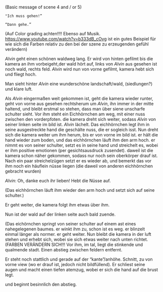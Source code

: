 
(Basic message of scene 4 and / or 5)
```
"Ich muss gehen!”

“Dann gehe.”
```

(Auf Color grading achten!!!! Ebenso auf Musik. https://www.youtube.com/watch?v=b333dB_cOvg ist ein gutes Beispiel für wie sich die Farben relativ zu den bei der szene zu erzeugenden gefühl verändern)


*Alvin* geht einen schönen waldweg lang. Er wird von hinten gefilmt bis die kamera an ihm vorbeigeht,der wald hört auf, links von *Alvin* aus gesehen ist noch wald, rechts feld. *Alvin* wird nun von vorne gefilmt, kamera hebt sich und fliegt hoch.

Man sieht hinter *Alvin* eine wunderschöne landschaft/wald, (siedlungen?) und klare luft.

Als *Alvin* eingermaßen weit gekommen ist, geht die kamera wieder runter, geht von vorne aus gesehen rechtsherum um *Alvin*, ihn immer in der mitte haltend, und bleibt erstmal so stehen, dass man über siene unscharfe schulter sieht. Vor ihm steht ein Eichhörnchen am weg, mit einer nuss zwischen den vorderpfoten. die kamera dreht sich weiter, sodass *Alvin* von seiner linken seite im bild ist. *Alvin* lächelt. Das eichhörnchen legt ihm in seine ausgestreckte hand die geschälte nuss, die er sogleich isst. Nun dreht sich die kamera weiter um ihm herum, bis er von vorne im bild ist. er hält die hand wieder zum boden, und das eichhörnchen läuft ihm den arm hoch. er nimmt es von seiner schulter, setzt es in seine hand und streichelt es, wobei er ihm positive emotionen (per gesichtsausdruck zusendet). daweil ist die kamera schon näher gekommen, sodass nur noch sein oberkörper drauf ist. Nach ein paar streichelzügen setzt er es wieder ab, und bemerkt das vor ihm noch ein häuflein nüsse liegen (die daweil von anderen eichhörnchen gebracht wurden)

*Alvin*: Oh, danke euch ihr lieben! Hebt die Nüsse auf.

(Das eichhörnchen läuft ihm wieder den arm hoch und setzt sich auf seine schulter.)

Er geht weiter, die kamera folgt ihm etwas über ihm.

Nun ist der wald auf der linken seite auch bald zuende.

(Das eichörnchen springt von seiner schulter auf einem ast eines nahegelegenen baumes. er winkt ihm zu, schon ist es weg. er blinzelt einmal länger als normer. er geht weiter. Nun bleibt die kamera in der luft stehen und erhebt sich, wobei sie sich etwas weiter nach unten richtet. (FARBEN VERÄNDERN SICH!!! Vor ihm, im tal, liegt die stinkende und qualmende stadt. Einen abstieg zwischen feldern entfernt.

Er steht noch stattlich und gerade auf der “kante”/anhöhe. Schnitt, zu von vorne view (wo er drauf ist, jedoch nicht bildfüllend). Er schliest seine augen und macht einen tiefen atemzug, wobei er sich die hand auf die brust legt.



und beginnt besinnlich den abstieg.
